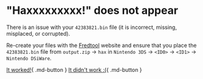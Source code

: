 # "Haxxxxxxxxx!" does not appear

There is an issue with your `42383821.bin` file (it is incorrect, missing, misplaced, or corrupted).

Re-create your files with the [Fredtool](https://3ds.nhnarwhal.com/3dstools/fredtool.php) website and ensure that you place the `42383821.bin` file from `output.zip` -> `hax` in `Nintendo 3DS` -> `<ID0>` -> `<ID1>` -> `Nintendo DSiWare`.

[It worked!](/troubleshoot/issue/success){ .md-button }
[It didn't work :(](/troubleshoot/issue/failure){ .md-button }